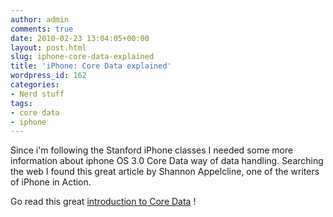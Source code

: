 ```yaml
---
author: admin
comments: true
date: 2010-02-23 13:04:05+00:00
layout: post.html
slug: iphone-core-data-explained
title: 'iPhone: Core Data explained'
wordpress_id: 162
categories:
- Nerd stuff
tags:
- core data
- iphone
---
```


Since i'm following the Stanford iPhone classes I needed some more information about iphone OS 3.0 Core Data way of data handling. Searching the web I found this great article by Shannon Appelcline, one of the writers of iPhone in Action.

Go read this great [introduction to Core Data](http://iphoneinaction.manning.com/iphone_in_action/2009/08/core-data-part-1-an-introduction.html) !
